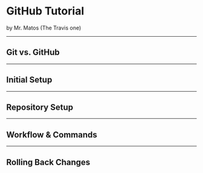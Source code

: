 # GitHub Tutorial

by Mr. Matos (The Travis one)

---
## Git vs. GitHub



---
## Initial Setup



---
## Repository Setup



---
## Workflow & Commands



---
## Rolling Back Changes